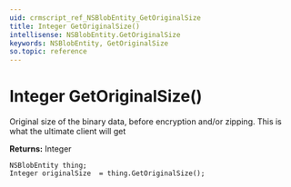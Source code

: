 ```yaml
---
uid: crmscript_ref_NSBlobEntity_GetOriginalSize
title: Integer GetOriginalSize()
intellisense: NSBlobEntity.GetOriginalSize
keywords: NSBlobEntity, GetOriginalSize
so.topic: reference
---
```


# Integer GetOriginalSize()

Original size of the binary data, before encryption and/or zipping. This is what the ultimate client will get

**Returns:** Integer

```crmscript
NSBlobEntity thing;
Integer originalSize  = thing.GetOriginalSize();
```

